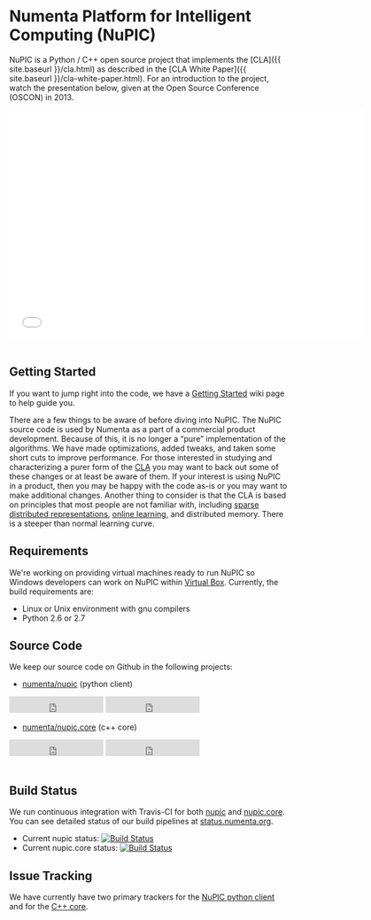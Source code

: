 
# Numenta Platform for Intelligent Computing (NuPIC)

NuPIC is a Python / C++ open source project that implements the [CLA]({{ site.baseurl }}/cla.html) as described in the [CLA White Paper]({{ site.baseurl }}/cla-white-paper.html). For an introduction to the project, watch the presentation below, given at the Open Source Conference (OSCON) in 2013.

<div align="center">
    <iframe width="640" height="415" src="//www.youtube.com/embed/5r1vZ1ymrQE" frameborder="0" allowfullscreen="allowfullscreen">
    </iframe>
</div>
<br/>

## Getting Started

If you want to jump right into the code, we have a [Getting Started](https://github.com/numenta/nupic/wiki/Getting-Started) wiki page to help guide you.

There are a few things to be aware of before diving into NuPIC. The NuPIC source code is used by Numenta as a part of a commercial product development. Because of this, it is no longer a “pure” implementation of the algorithms. We have made optimizations, added tweaks, and taken some short cuts to improve performance. For those interested in studying and characterizing a purer form of the [CLA](cla.html) you may want to back out some of these changes or at least be aware of them. If your interest is using NuPIC in a product, then you may be happy with the code as-is or you may want to make additional changes. Another thing to consider is that the CLA is based on principles that most people are not familiar with, including [sparse distributed representations](cla.html#sparse_distributed_representations), [online learning](cla.html#online_learning), and distributed memory. There is a steeper than normal learning curve.

## Requirements

We're working on providing virtual machines ready to run NuPIC so Windows developers can work on NuPIC within [Virtual Box](https://www.virtualbox.org). Currently, the build requirements are:

* Linux or Unix environment with gnu compilers
* Python 2.6 or 2.7

## Source Code

We keep our source code on Github in the following projects:

- [numenta/nupic](http://github.com/numenta/nupic) (python client)

<iframe src="http://ghbtns.com/github-btn.html?user=numenta&amp;repo=nupic&amp;type=watch&amp;count=true&amp;size=large"
  allowtransparency="true" frameborder="0" scrolling="0" width="170" height="30">
</iframe>
<iframe src="http://ghbtns.com/github-btn.html?user=numenta&amp;repo=nupic&amp;type=fork&amp;count=true&amp;size=large"
  allowtransparency="true" frameborder="0" scrolling="0" width="170" height="30">
</iframe>

- [numenta/nupic.core](http://github.com/numenta/nupic.core) (c++ core)

<iframe src="http://ghbtns.com/github-btn.html?user=numenta&amp;repo=nupic.core&amp;type=watch&amp;count=true&amp;size=large"
  allowtransparency="true" frameborder="0" scrolling="0" width="170" height="30">
</iframe>
<iframe src="http://ghbtns.com/github-btn.html?user=numenta&amp;repo=nupic.core&amp;type=fork&amp;count=true&amp;size=large"
  allowtransparency="true" frameborder="0" scrolling="0" width="170" height="30">
</iframe>

<br/>
<br/>

## Build Status

We run continuous integration with Travis-CI for both [nupic](https://travis-ci.org/numenta/nupic) and [nupic.core](https://travis-ci.org/numenta/nupic.core). You can see detailed status of our build pipelines at [status.numenta.org](http://status.numenta.org).

- Current nupic status: [![Build Status](https://travis-ci.org/numenta/nupic.png?branch=master)](https://travis-ci.org/numenta/nupic)
- Current nupic.core status: [![Build Status](https://travis-ci.org/numenta/nupic.core.png?branch=master)](https://travis-ci.org/numenta/nupic.core)

## Issue Tracking

We have currently have two primary trackers for the [NuPIC python client](https://github.com/numenta/nupic/issues) and for the [C++ core](https://github.com/numenta/nupic.core/issues).
